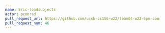 ```yaml
---
name: Eric-loadsubjects
actor: pconrad
pull_request_url: https://github.com/ucsb-cs156-w22/team04-w22-6pm-courses/pull/46
pull_request_num: 46
---
```

